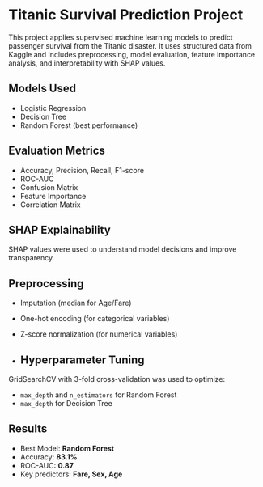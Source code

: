 # Titanic Survival Prediction Project 

This project applies supervised machine learning models to predict passenger survival from the Titanic disaster. It uses structured data from Kaggle and includes preprocessing, model evaluation, feature importance analysis, and interpretability with SHAP values.


##  Models Used

- Logistic Regression  
- Decision Tree  
- Random Forest (best performance)

##  Evaluation Metrics

- Accuracy, Precision, Recall, F1-score
- ROC-AUC
- Confusion Matrix
- Feature Importance
- Correlation Matrix

##  SHAP Explainability

SHAP values were used to understand model decisions and improve transparency.

##  Preprocessing

- Imputation (median for Age/Fare)
- One-hot encoding (for categorical variables)
- Z-score normalization (for numerical variables)
  
- ## Hyperparameter Tuning
GridSearchCV with 3-fold cross-validation was used to optimize:
- `max_depth` and `n_estimators` for Random Forest  
- `max_depth` for Decision Tree

##  Results

- Best Model: **Random Forest**
- Accuracy: **83.1%**
- ROC-AUC: **0.87**
- Key predictors: **Fare, Sex, Age**
